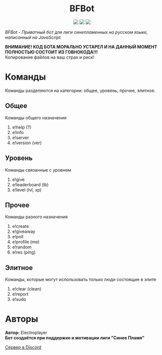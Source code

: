 <h1 align="center">BFBot</h1>

<p align="center">

<img src="https://img.shields.io/badge/made%20by-Electroplayer-blue.svg" >

<img src="https://img.shields.io/github/stars/Elektroplayer/BFBot.svg?style=flat">

<img src="https://img.shields.io/github/languages/top/Elektroplayer/BFBot.svg">
</p>

_BFBot - Приватный бот для лиги синепламенных на русском языке, написанный на JavaScript._

**ВНИМАНИЕ! КОД БОТА МОРАЛЬНО УСТАРЕЛ И НА ДАННЫЙ МОМЕНТ ПОЛНОСТЬЮ СОСТОИТ ИЗ ГОВНОКОДА!!!**<br>
Копирование файлов на ваш страх и риск!

# Команды

Команды разделяются на категории: общее, уровень, прочее, элитное.

## Общее
Команды общего назначения
1. e!help (?)
2. e!info
3. e!server
4. e!version (ver)

## Уровень
Команды связанные с уровнем
1. e!give
2. e!leaderboard (lb)
3. e!level (lvl, xp)

## Прочее
Команды разного назначения
1. e!create
2. e!giveaway
3. e!poll
4. e!profile (me)
5. e!random
6. e!res (ping)

## Элитное
Команды, которые могут использовать только люди состоящие в элите
1. e!clear (clean)
2. e!report
3. e!sudo

# Авторы
**Автор:** Electroplayer<br>
**Бот создаётся при поддержке и мотивации лиги "Синее Пламя"**

[Сервер в Discord](https://discord.gg/WmsxvqS)
